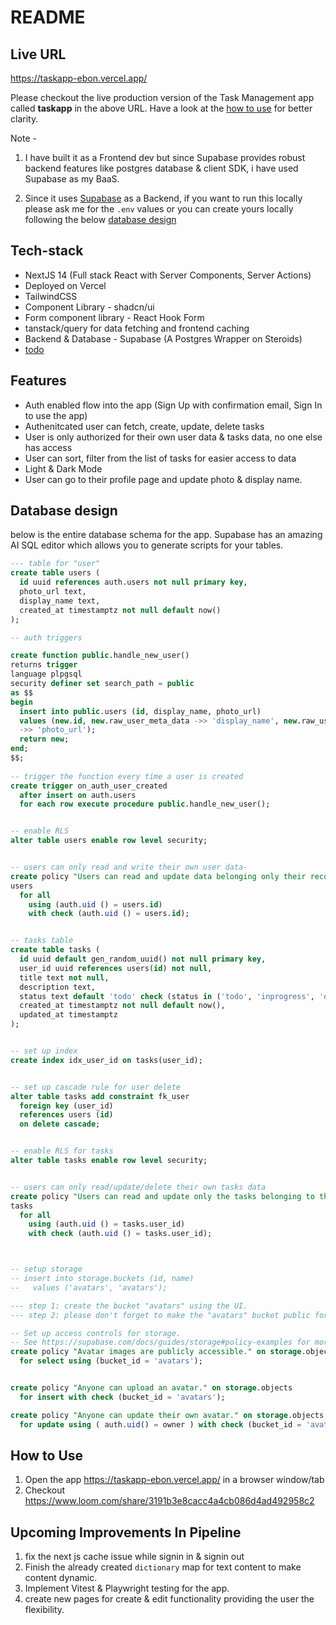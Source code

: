# README

## Live URL
https://taskapp-ebon.vercel.app/

Please checkout the live production version of the Task Management app called **taskapp** in the above URL. Have a look at the [how to use](#how-to-use) for better clarity. 

Note - 
1. I have built it as a Frontend dev but since Supabase provides robust backend features like postgres database & client SDK, i have used Supabase as my BaaS.

2. Since it uses [Supabase](https://supabase.com/) as a Backend, if you want to run this locally please ask me for the `.env` values or you can create yours locally following the below [database design](#database-design)

## Tech-stack
* NextJS 14 (Full stack React with Server Components, Server Actions)
* Deployed on Vercel
* TailwindCSS
* Component Library - shadcn/ui
* Form component library - React Hook Form
* tanstack/query for data fetching and frontend caching
* Backend & Database - Supabase (A Postgres Wrapper on Steroids)
* [todo](#upcoming-improvements-in-pipeline)


## Features
* Auth enabled flow into the app (Sign Up with confirmation email, Sign In to use the app)
* Authenitcated user can fetch, create, update, delete tasks
* User is only authorized for their own user data & tasks data, no one else has access
* User can sort, filter from the list of tasks for easier access to data
* Light & Dark Mode
* User can go to their profile page and update photo & display name.


## Database design
below is the entire database schema for the app. Supabase has an amazing AI SQL editor which allows you to generate scripts for your tables.
```sql
--- table for "user"
create table users (
  id uuid references auth.users not null primary key,
  photo_url text,
  display_name text,
  created_at timestamptz not null default now()
);

-- auth triggers

create function public.handle_new_user()
returns trigger
language plpgsql
security definer set search_path = public
as $$
begin
  insert into public.users (id, display_name, photo_url)
  values (new.id, new.raw_user_meta_data ->> 'display_name', new.raw_user_meta_data
  ->> 'photo_url');
  return new;
end;
$$;
 
-- trigger the function every time a user is created
create trigger on_auth_user_created
  after insert on auth.users
  for each row execute procedure public.handle_new_user();


-- enable RLS
alter table users enable row level security;


-- users can only read and write their own user data- 
create policy "Users can read and update data belonging only their records" on
users
  for all
    using (auth.uid () = users.id)
    with check (auth.uid () = users.id);


-- tasks table
create table tasks (
  id uuid default gen_random_uuid() not null primary key,
  user_id uuid references users(id) not null,
  title text not null,
  description text,
  status text default 'todo' check (status in ('todo', 'inprogress', 'done')),
  created_at timestamptz not null default now(),
  updated_at timestamptz
);


-- set up index
create index idx_user_id on tasks(user_id);


-- set up cascade rule for user delete
alter table tasks add constraint fk_user
  foreign key (user_id) 
  references users (id)
  on delete cascade;


-- enable RLS for tasks
alter table tasks enable row level security;


-- users can only read/update/delete their own tasks data
create policy "Users can read and update only the tasks belonging to them" on
tasks
  for all
    using (auth.uid () = tasks.user_id)
    with check (auth.uid () = tasks.user_id);



-- setup storage
-- insert into storage.buckets (id, name)
--   values ('avatars', 'avatars');

--- step 1: create the bucket "avatars" using the UI.
--- step 2: please don't forget to make the "avatars" bucket public for object in Supabase UI 1st after creating the bucket.

-- Set up access controls for storage.
-- See https://supabase.com/docs/guides/storage#policy-examples for more details.
create policy "Avatar images are publicly accessible." on storage.objects
  for select using (bucket_id = 'avatars');


create policy "Anyone can upload an avatar." on storage.objects
  for insert with check (bucket_id = 'avatars');

create policy "Anyone can update their own avatar." on storage.objects
  for update using ( auth.uid() = owner ) with check (bucket_id = 'avatars');


```

## How to Use
1. Open the app https://taskapp-ebon.vercel.app/ in a browser window/tab
2. Checkout https://www.loom.com/share/3191b3e8cacc4a4cb086d4ad492958c2


## Upcoming Improvements In Pipeline
1. fix the next js cache issue while signin in & signin out
2. Finish the already created `dictionary` map for text content to make content dynamic.
3. Implement Vitest & Playwright testing for the app.
4. create new pages for create & edit functionality providing the user the flexibility.



